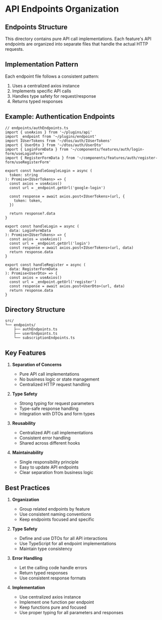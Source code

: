 # API Endpoints Organization

## Endpoints Structure

This directory contains pure API call implementations. Each feature's API endpoints are organized into separate files that handle the actual HTTP requests.

## Implementation Pattern

Each endpoint file follows a consistent pattern:

1. Uses a centralized axios instance
2. Implements specific API calls
3. Handles type safety for request/response
4. Returns typed responses

## Example: Authentication Endpoints

```tsx
// endpoints/authEndpoints.ts
import { useAxios } from '~/plugins/api'
import _endpoint from '~/plugins/endpoint'
import IUserTokens from '~/dtos/auth/IUserTokens'
import { UserDto } from '~/dtos/auth/UserDto'
import { LoginFormData } from '~/components/features/auth/login-form/useLoginForm'
import { RegisterFormData } from '~/components/features/auth/register-form/useRegisterForm'

export const handleGoogleLogin = async (
  token: string
): Promise<IUserTokens> => {
  const axios = useAxios()
  const url = _endpoint.getUrl('google-login')

  const response = await axios.post<IUserTokens>(url, {
    token: token,
  })

  return response?.data
}

export const handleLogin = async (
  data: LoginFormData
): Promise<IUserTokens> => {
  const axios = useAxios()
  const url = _endpoint.getUrl('login')
  const response = await axios.post<IUserTokens>(url, data)
  return response.data
}

export const handleRegister = async (
  data: RegisterFormData
): Promise<UserDto> => {
  const axios = useAxios()
  const url = _endpoint.getUrl('register')
  const response = await axios.post<UserDto>(url, data)
  return response.data
}
```

## Directory Structure

```
src/
└── endpoints/
    ├── authEndpoints.ts
    ├── userEndpoints.ts
    └── subscriptionEndpoints.ts
```

## Key Features

1. **Separation of Concerns**

   - Pure API call implementations
   - No business logic or state management
   - Centralized HTTP request handling

2. **Type Safety**

   - Strong typing for request parameters
   - Type-safe response handling
   - Integration with DTOs and form types

3. **Reusability**

   - Centralized API call implementations
   - Consistent error handling
   - Shared across different hooks

4. **Maintainability**
   - Single responsibility principle
   - Easy to update API endpoints
   - Clear separation from business logic

## Best Practices

1. **Organization**

   - Group related endpoints by feature
   - Use consistent naming conventions
   - Keep endpoints focused and specific

2. **Type Safety**

   - Define and use DTOs for all API interactions
   - Use TypeScript for all endpoint implementations
   - Maintain type consistency

3. **Error Handling**

   - Let the calling code handle errors
   - Return typed responses
   - Use consistent response formats

4. **Implementation**
   - Use centralized axios instance
   - Implement one function per endpoint
   - Keep functions pure and focused
   - Use proper typing for all parameters and responses
